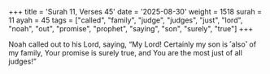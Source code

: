 +++
title = 'Surah 11, Verses 45'
date = '2025-08-30'
weight = 1518
surah = 11
ayah = 45
tags = ["called", "family", "judge", "judges", "just", "lord", "noah", "out", "promise", "prophet", "saying", "son", "surely", "true"]
+++

Noah called out to his Lord, saying, “My Lord! Certainly my son is ˹also˺ of my family, Your promise is surely true, and You are the most just of all judges!”